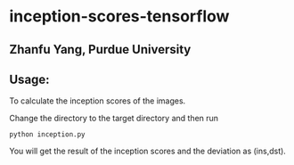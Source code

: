 # inception-scores-tensorflow
## Zhanfu Yang, Purdue University

## Usage:

To calculate the inception scores of the images.

Change the directory to the target directory and then run

`python inception.py`

You will get the result of the inception scores and the deviation as (ins,dst).
